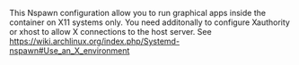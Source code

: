 This Nspawn configuration allow you to run graphical apps inside the container on X11 systems only. You need additonally to configure Xauthority or xhost to allow X connections to the host server. See https://wiki.archlinux.org/index.php/Systemd-nspawn#Use_an_X_environment
